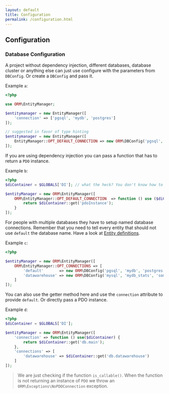 ```yaml
---
layout: default
title: Configuration
permalink: /configuration.html
---
```

## Configuration

### Database Configuration

A project without dependency injection, different databases, database cluster or anything else can just use configure
with the parameters from `DBConfig`. Or create a `DBConfig` and pass it.

Example `a`:

```php
<?php

use ORM\EntityManager;

$entitymanager = new EntityManager([
    'connection' => ['pgsql', 'mydb', 'postgres']
]);

// suggested in favor of type hinting
$entitymanager = new EntityManager([
    EntityManager::OPT_DEFAULT_CONNECTION => new ORM\DBConfig('pgsql', 'mydb', 'postgres')
]);
```

If you are using dependency injection you can pass a function that has to return a `PDO` instance.

Example `b`:

```php
<?php
$diContainer = $GLOBALS['DI']; // what the heck? You don't know how to get your dependency injection container? we too!

$entityManager = new ORM\EntityManager([
    ORM\EntityManager::OPT_DEFAULT_CONNECTION  => function () use ($diContainer) {
        return $diContainer::get('pdoInstance');
    }
]);
```

For people with multiple databases they have to setup named database connections. Remember that you need to tell every
entity that should not use `default` the database name. Have a look at [Entity definitions](Entity/Definitions.md).

Example `c`:

```php
<?php

$entityManager = new ORM\EntityManager([
    ORM\EntityManager::OPT_CONNECTIONS => [
        'default'       => new ORM\DBConfig('pgsql', 'mydb', 'postgres'),
        'datawarehouse' => new ORM\DBConfig('mysql', 'mydb_stats', 'someone', 'password', 'dw.local')
    ]
]);
```

You can also use the getter method here and use the `connection` attribute to provide `default`. Or directly pass a PDO
instance.

Example `d`:

```php
<?php
$diContainer = $GLOBALS['DI'];

$entityManager = new ORM\EntityManager([
    'connection' => function () use($diContainer) {
        return $diContainer::get('db.main');
    },
    'connections' => [
        'datawarehouse' => $diContainer::get('db.datawarehouse')
    ]
]);
```

> We are just checking if the function `is_callable()`. When the function is not returning an instance of `PDO` we
> throw an `ORM\Exceptions\NoPDOConnection` exception.
